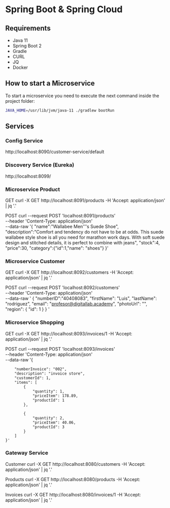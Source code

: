 # Spring Boot & Spring Cloud

## Requirements

- Java 11 
- Spring Boot 2
- Gradle 
- CURL
- JQ
- Docker

## How to start a Microservice

To start a microservice you need to execute the next command inside the project folder:
```bash
JAVA_HOME=/usr/lib/jvm/java-11 ./gradlew bootRun
```

## Services

### Config Service
http://localhost:8090/customer-service/default

### Discovery Service (Eureka)
    
http://localhost:8099/

### Microservice Product
GET
    curl -X GET http://localhost:8091/products  -H 'Accept: application/json' | jq '.'

POST
    curl  --request POST 'localhost:8091/products' \
    --header 'Content-Type: application/json' \
    --data-raw '{
    "name":"Wallabee Men'\''s Suede Shoe",
    "description":"Comfort and tendency do not have to be at odds. This suede wallabee style shoe is all you need for marathon work days. With soft suede design and stitched details, it is perfect to combine with jeans",
    "stock":4,
    "price":30,
    "category":{"id":1,"name": "shoes"}
    }'

### Microservice Customer
GET
    curl -X GET http://localhost:8092/customers    -H 'Accept: application/json' | jq '.'

POST
    curl --request POST 'localhost:8092/customers' \
    --header 'Content-Type: application/json' \
    --data-raw '
        {
            "numberID":"40408083",
            "firstName": "Luis",
            "lastName": "rodriguez",
            "email": "profesor@digitallab.academy",
            "photoUrl": "",
            "region": {
                "id": 1
            }
        }
    '

### Microservice Shopping
GET
    curl -X GET http://localhost:8093/invoices/1 -H 'Accept: application/json' | jq '.'

POST
    curl  --request POST 'localhost:8093/invoices' \
    --header 'Content-Type: application/json' \
    --data-raw '{

        "numberInvoice": "002",
        "description": "invoice store",
        "customerId": 1,
        "items": [
            {
                "quantity": 1,
                "priceItem": 178.89,
                "productId": 1
            },
    
            {
                "quantity": 2,
                "priceItem": 40.06,
                "productId": 3
            }
        ]
    }'

### Gateway Service 

Customer
    curl -X GET http://localhost:8080/customers    -H 'Accept: application/json' | jq '.'

Products
    curl -X GET http://localhost:8080/products  -H 'Accept: application/json' | jq '.'


Invoices
    curl -X GET http://localhost:8080/invoices/1 -H 'Accept: application/json' | jq '.'
